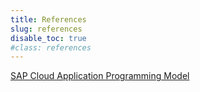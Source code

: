 ```yaml
---
title: References
slug: references
disable_toc: true
#class: references
---
```


[SAP Cloud Application Programming Model](https://cap.cloud.sap/docs/about/)
